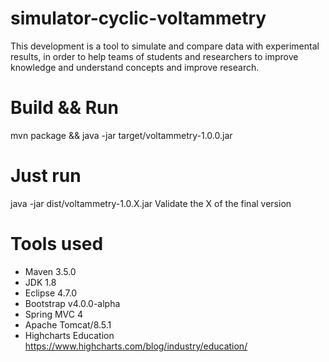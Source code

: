 # simulator-cyclic-voltammetry
This development is a tool to simulate and compare data with experimental results, in order to help teams of students and researchers to improve knowledge and understand concepts and improve research.

# Build && Run
mvn package && java -jar target/voltammetry-1.0.0.jar

# Just run
java -jar dist/voltammetry-1.0.X.jar
Validate the X of the final version

# Tools used 
* Maven 3.5.0
* JDK 1.8
* Eclipse 4.7.0
* Bootstrap v4.0.0-alpha
* Spring MVC 4
* Apache Tomcat/8.5.1
* Highcharts Education https://www.highcharts.com/blog/industry/education/
